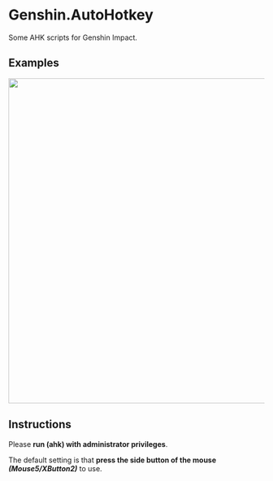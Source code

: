 # Genshin.AutoHotkey
Some AHK scripts for Genshin Impact.

## Examples
<img src="./Assets/Kokomi_Attack.gif" width=640 high=360>

## Instructions
Please **run (ahk) with administrator privileges**.

The default setting is that **press the side button of the mouse *(Mouse5/XButton2)*** to use.
